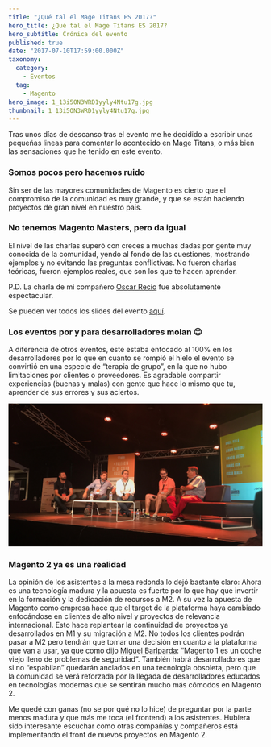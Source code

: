 ```yaml
---
title: "¿Qué tal el Mage Titans ES 2017?"
hero_title: ¿Qué tal el Mage Titans ES 2017?
hero_subtitle: Crónica del evento
published: true
date: "2017-07-10T17:59:00.000Z"
taxonomy:
  category:
    - Eventos
  tag:
    - Magento
hero_image: 1_13i5ON3WRD1yyly4Ntu17g.jpg
thumbnail: 1_13i5ON3WRD1yyly4Ntu17g.jpg
---
```


Tras unos días de descanso tras el evento me he decidido a escribir unas pequeñas lineas para comentar lo acontecido en Mage Titans, o más bien las sensaciones que he tenido en este evento.

### Somos pocos pero hacemos ruido

Sin ser de las mayores comunidades de Magento es cierto que el compromiso de la comunidad es muy grande, y que se están haciendo proyectos de gran nivel en nuestro país.

### No tenemos Magento Masters, pero da igual

El nivel de las charlas superó con creces a muchas dadas por gente muy conocida de la comunidad, yendo al fondo de las cuestiones, mostrando ejemplos y no evitando las preguntas conflictivas. No fueron charlas teóricas, fueron ejemplos reales, que son los que te hacen aprender.

P.D. La charla de mi compañero [Oscar Recio](undefined) fue absolutamente espectacular.

Se pueden ver todos los slides del evento [aquí](https://es.slideshare.net/MageTitansES).

### Los eventos por y para desarrolladores molan 😊

A diferencia de otros eventos, este estaba enfocado al 100% en los desarrolladores por lo que en cuanto se rompió el hielo el evento se convirtió en una especie de “terapia de grupo”, en la que no hubo limitaciones por clientes o proveedores. Es agradable compartir experiencias (buenas y malas) con gente que hace lo mismo que tu, aprender de sus errores y sus aciertos.

![](1*1rneokqRUsTd_k6LN4gmGA.jpeg)

### Magento 2 ya es una realidad

La opinión de los asistentes a la mesa redonda lo dejó bastante claro: Ahora es una tecnología madura y la apuesta es fuerte por lo que hay que invertir en la formación y la dedicación de recursos a M2. A su vez la apuesta de Magento como empresa hace que el target de la plataforma haya cambiado enfocándose en clientes de alto nivel y proyectos de relevancia internacional. Esto hace replantear la continuidad de proyectos ya desarrollados en M1 y su migración a M2. No todos los clientes podrán pasar a M2 pero tendrán que tomar una decisión en cuanto a la plataforma que van a usar, ya que como dijo [Miguel Barlparda](https://twitter.com/mbalparda): “Magento 1 es un coche viejo lleno de problemas de seguridad”. También habrá desarrolladores que si no “espabilan” quedarán anclados en una tecnología obsoleta, pero que la comunidad se verá reforzada por la llegada de desarrolladores educados en tecnologías modernas que se sentirán mucho más cómodos en Magento 2.

Me quedé con ganas (no se por qué no lo hice) de preguntar por la parte menos madura y que más me toca (el frontend) a los asistentes. Hubiera sido interesante escuchar como otras compañías y compañeros está implementando el front de nuevos proyectos en Magento 2.
